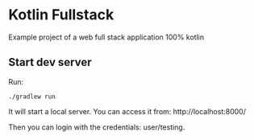 # Kotlin Fullstack

Example project of a web full stack application 100% kotlin

## Start dev server

Run:

    ./gradlew run

It will start a local server. You can access it from: http://localhost:8000/ 

Then you can login with the credentials: user/testing.
